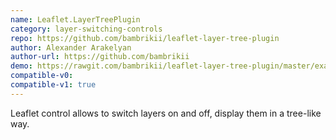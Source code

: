 ```yaml
---
name: Leaflet.LayerTreePlugin
category: layer-switching-controls
repo: https://github.com/bambrikii/leaflet-layer-tree-plugin
author: Alexander Arakelyan
author-url: https://github.com/bambrikii
demo: https://rawgit.com/bambrikii/leaflet-layer-tree-plugin/master/examples/basic-example.htm
compatible-v0:
compatible-v1: true
---
```


Leaflet control allows to switch layers on and off, display them in a tree-like way.
